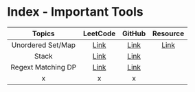 # Index - Important Tools


| Topics| LeetCode | GitHub    | Resource |
| :---:   | :---: | :---: | :---: |
| Unordered Set/Map| [Link](https://leetcode.com/problems/longest-substring-without-repeating-characters/)   | [Link](https://github.com/IshaanKetchup/LeetCode/blob/main/Strings/3.%20Longest%20Substring%20Without%20Repeating%20Characters.md)| [Link](https://www.programiz.com/cpp-programming/unordered-map) |
| Stack | [Link](https://leetcode.com/problems/longest-valid-parentheses/)| [Link](https://github.com/IshaanKetchup/LeetCode/blob/main/Stack/32.%20Longest%20Valid%20Parentheses)|
| Regext Matching DP | [Link](https://leetcode.com/problems/regular-expression-matching/submissions/1604492178/?envType=problem-list-v2&envId=dynamic-programming) | [Link](https://github.com/IshaanKetchup/LeetCode/blob/main/Dynamic%20Programming/10.%20Regular%20Expression%20Matching.md) |
| x| x| x|

